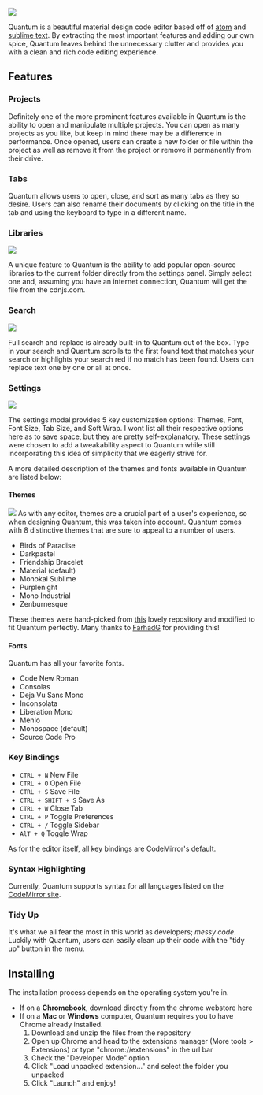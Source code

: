 [<img src="https://dl2.pushbulletusercontent.com/q1AYW5ct2GYEeiv7DcxK6m0CfR2ra2fS/Untitled-3.png">](https://chrome.google.com/webstore/detail/quantum/hmnlklahndgbhdoclhdnoafhafbhmnkm)

Quantum is a beautiful material design code editor based off of [atom](https://atom.io/) and [sublime text](https://www.sublimetext.com/). By extracting the most important features and adding our own spice, Quantum leaves behind the unnecessary clutter and provides you with a clean and rich code editing experience.

## Features
### Projects
Definitely one of the more prominent features available in Quantum is the ability to open and manipulate multiple projects. You can open as many projects as you like, but keep in mind there may be a difference in performance. Once opened, users can create a new folder or file within the project as well as remove it from the project or remove it permanently from their drive. 
### Tabs
Quantum allows users to open, close, and sort as many tabs as they so desire. Users can also rename their documents by clicking on the title in the tab and using the keyboard to type in a different name.
### Libraries
<img src="https://dl2.pushbulletusercontent.com/y4OvqQhBtUNJWf6JA9Dgon5V0xZn3n8H/libraries.png">

A unique feature to Quantum is the ability to add popular open-source libraries to the current folder directly from the settings panel. Simply select one and, assuming you have an internet connection, Quantum will get the file from the cdnjs.com.
### Search

<img src="https://dl2.pushbulletusercontent.com/AUgbhemQdWUQowndx4a7UNflvoRbdAT9/screenshot-5.png">

Full search and replace is already built-in to Quantum out of the box. Type in your search and Quantum scrolls to the first found text that matches your search or highlights your search red if no match has been found. Users can replace text one by one or all at once.
### Settings
<img src="https://dl2.pushbulletusercontent.com/zAyXymocFH4Lpts56izjZ8uweJehJno7/screenshot-3.png">

The settings modal provides 5 key customization options: Themes, Font, Font Size, Tab Size, and Soft Wrap. I wont list all their respective options here as to save space, but they are pretty self-explanatory. These settings were chosen to add a tweakability aspect to Quantum while still incorporating this idea of simplicity that we eagerly strive for.

A more detailed description of the themes and fonts available in Quantum are listed below:

#### Themes

<img src="https://dl2.pushbulletusercontent.com/bpQyDTkHhJRaDnLYze5mMrhZvDOUmv6h/themes.png">
As with any editor, themes are a crucial part of a user's experience, so when designing Quantum, this was taken into account. Quantum comes with 8 distinctive themes that are sure to appeal to a number of users.

- Birds of Paradise
- Darkpastel
- Friendship Bracelet
- Material (default)
- Monokai Sublime
- Purplenight
- Mono Industrial
- Zenburnesque

These themes were hand-picked from [this](https://github.com/FarhadG/code-mirror-themes) lovely repository and modified to fit Quantum perfectly. Many thanks to [FarhadG](https://github.com/FarhadG) for providing this!

#### Fonts
Quantum has all your favorite fonts.
- Code New Roman
- Consolas
- Deja Vu Sans Mono
- Inconsolata
- Liberation Mono
- Menlo
- Monospace (default)
- Source Code Pro

### Key Bindings
- <code>CTRL + N</code> New File
- <code>CTRL + O</code> Open File
- <code>CTRL + S</code> Save File
- <code>CTRL + SHIFT + S</code> Save As
- <code>CTRL + W</code> Close Tab
- <code>CTRL + P</code> Toggle Preferences
- <code>CTRL + /</code> Toggle Sidebar
- <code>AlT + Q</code> Toggle Wrap

As for the editor itself, all key bindings are CodeMirror's default.

### Syntax Highlighting
Currently, Quantum supports syntax for all languages listed on the [CodeMirror site](http://codemirror.net/mode/).
### Tidy Up
It's what we all fear the most in this world as developers; _messy code_. Luckily with Quantum, users can easily clean up their code with the "tidy up" button in the menu.

## Installing
The installation process depends on the operating system you're in. 
- If on a **Chromebook**, download directly from the chrome webstore [here](https://chrome.google.com/webstore/detail/quantum/hmnlklahndgbhdoclhdnoafhafbhmnkm)
- If on a **Mac** or **Windows** computer, Quantum requires you to have Chrome already installed.
  1. Download and unzip the files from the repository
  2. Open up Chrome and head to the extensions manager (More tools > Extensions) or type "chrome://extensions" in the url bar
  3. Check the "Developer Mode" option
  4. Click "Load unpacked extension..." and select the folder you unpacked
  5. Click "Launch" and enjoy!
